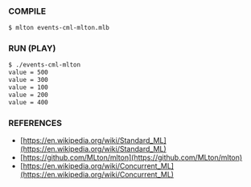 ### COMPILE
```bash
$ mlton events-cml-mlton.mlb
```
### RUN (PLAY)
```bash
$ ./events-cml-mlton 
value = 500
value = 300
value = 100
value = 200
value = 400
```
### REFERENCES
- [https://en.wikipedia.org/wiki/Standard_ML](https://en.wikipedia.org/wiki/Standard_ML)
- [https://github.com/MLton/mlton](https://github.com/MLton/mlton)
- [https://en.wikipedia.org/wiki/Concurrent_ML](https://en.wikipedia.org/wiki/Concurrent_ML)
